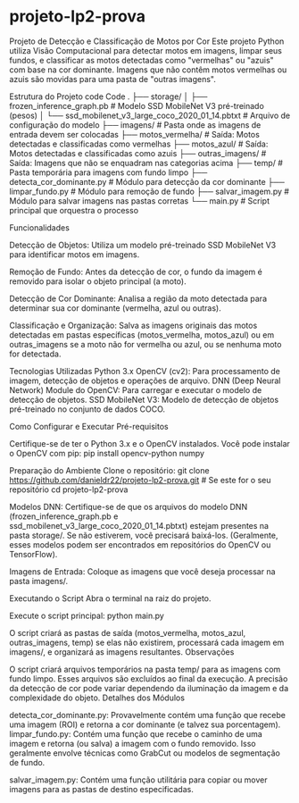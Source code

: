# projeto-lp2-prova

Projeto de Detecção e Classificação de Motos por Cor
Este projeto Python utiliza Visão Computacional para detectar motos em imagens, limpar seus fundos, e classificar as motos detectadas como "vermelhas" ou "azuis" com base na cor dominante. Imagens que não contêm motos vermelhas ou azuis são movidas para uma pasta de "outras imagens".


Estrutura do Projeto
code
Code
.
├── storage/
│   ├── frozen_inference_graph.pb  # Modelo SSD MobileNet V3 pré-treinado (pesos)
│   └── ssd_mobilenet_v3_large_coco_2020_01_14.pbtxt # Arquivo de configuração do modelo
├── imagens/                     # Pasta onde as imagens de entrada devem ser colocadas
├── motos_vermelha/              # Saída: Motos detectadas e classificadas como vermelhas
├── motos_azul/                  # Saída: Motos detectadas e classificadas como azuis
├── outras_imagens/              # Saída: Imagens que não se enquadram nas categorias acima
├── temp/                        # Pasta temporária para imagens com fundo limpo
├── detecta_cor_dominante.py     # Módulo para detecção da cor dominante
├── limpar_fundo.py              # Módulo para remoção de fundo
├── salvar_imagem.py             # Módulo para salvar imagens nas pastas corretas
└── main.py                      # Script principal que orquestra o processo

Funcionalidades

Detecção de Objetos: Utiliza um modelo pré-treinado SSD MobileNet V3 para identificar motos em imagens.

Remoção de Fundo: Antes da detecção de cor, o fundo da imagem é removido para isolar o objeto principal (a moto).

Detecção de Cor Dominante: Analisa a região da moto detectada para determinar sua cor dominante (vermelha, azul ou outras).

Classificação e Organização: Salva as imagens originais das motos detectadas em pastas específicas (motos_vermelha, motos_azul) ou em outras_imagens se a moto não for vermelha ou azul, ou se nenhuma moto for detectada.

Tecnologias Utilizadas
Python 3.x
OpenCV (cv2): Para processamento de imagem, detecção de objetos e operações de arquivo.
DNN (Deep Neural Network) Module do OpenCV: Para carregar e executar o modelo de detecção de objetos.
SSD MobileNet V3: Modelo de detecção de objetos pré-treinado no conjunto de dados COCO.

Como Configurar e Executar
Pré-requisitos

Certifique-se de ter o Python 3.x e o OpenCV instalados. Você pode instalar o OpenCV com pip:
pip install opencv-python numpy

Preparação do Ambiente
Clone o repositório:
git clone https://github.com/danieldr22/projeto-lp2-prova.git # Se este for o seu repositório
cd projeto-lp2-prova

Modelos DNN: Certifique-se de que os arquivos do modelo DNN (frozen_inference_graph.pb e ssd_mobilenet_v3_large_coco_2020_01_14.pbtxt) estejam presentes na pasta storage/. Se não estiverem, você precisará baixá-los. (Geralmente, esses modelos podem ser encontrados em repositórios do OpenCV ou TensorFlow).

Imagens de Entrada: Coloque as imagens que você deseja processar na pasta imagens/.

Executando o Script
Abra o terminal na raiz do projeto.

Execute o script principal:
python main.py

O script criará as pastas de saída (motos_vermelha, motos_azul, outras_imagens, temp) se elas não existirem, processará cada imagem em imagens/, e organizará as imagens resultantes.
Observações

O script criará arquivos temporários na pasta temp/ para as imagens com fundo limpo. Esses arquivos são excluídos ao final da execução.
A precisão da detecção de cor pode variar dependendo da iluminação da imagem e da complexidade do objeto.
Detalhes dos Módulos

detecta_cor_dominante.py: Provavelmente contém uma função que recebe uma imagem (ROI) e retorna a cor dominante (e talvez sua porcentagem).
limpar_fundo.py: Contém uma função que recebe o caminho de uma imagem e retorna (ou salva) a imagem com o fundo removido. Isso geralmente envolve técnicas como GrabCut ou modelos de segmentação de fundo.

salvar_imagem.py: Contém uma função utilitária para copiar ou mover imagens para as pastas de destino especificadas.
